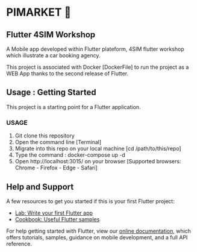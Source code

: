 # PIMARKET 🚧

## Flutter 4SIM Workshop

A Mobile app developed within Flutter plateform, 4SIM flutter workshop which illustrate a car booking agency.

This project is associated with Docker [DockerFile] to run the project as a WEB App thanks to the second release of Flutter.

## Usage : Getting Started

This project is a starting point for a Flutter application.

### USAGE

1. Git clone this repository
2. Open the command line [Terminal]
3. Migrate into this repo on your local machine [cd /path/to/this/repo]
4. Type the command : docker-compose up -d
5. Open http://localhost:3015/ on your browser [Supported browsers: Chrome - Firefox - Edge - Safari]

## Help and Support

A few resources to get you started if this is your first Flutter project:

- [Lab: Write your first Flutter app](https://flutter.dev/docs/get-started/codelab)
- [Cookbook: Useful Flutter samples](https://flutter.dev/docs/cookbook)

For help getting started with Flutter, view our
[online documentation](https://flutter.dev/docs), which offers tutorials,
samples, guidance on mobile development, and a full API reference.
